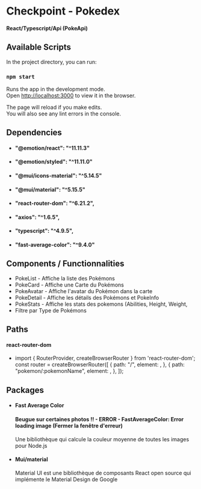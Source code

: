 # Checkpoint - Pokedex 
#### React/Typescript/Api (PokeApi)

## Available Scripts
In the project directory, you can run:
### `npm start`

Runs the app in the development mode.\
Open [http://localhost:3000](http://localhost:3000) to view it in the browser.

The page will reload if you make edits.\
You will also see any lint errors in the console.

## Dependencies 
- #### "@emotion/react": "^11.11.3"
- #### "@emotion/styled": "^11.11.0"
- #### "@mui/icons-material": "^5.14.5"
- #### "@mui/material": "^5.15.5"
- #### "react-router-dom": "^6.21.2",
- #### "axios": "^1.6.5",
- #### "typescript": "^4.9.5",
- #### "fast-average-color": "^9.4.0"

## Components / Functionnalities
- PokeList - Affiche la liste des Pokémons
- PokeCard - Affiche une Carte du Pokémons
- PokeAvatar - Affiche l'avatar du Pokémon dans la carte
- PokeDetail - Affiche les détails des Pokémons et PokeInfo
- PokeStats - Affiche les stats des pokemons (Abilities, Height, Weight, 
- Filtre par Type de Pokémons

## Paths
#### react-router-dom
- import { RouterProvider, createBrowserRouter } from 'react-router-dom';
  const router = createBrowserRouter([
  {
    path: "/",
    element: <Accueil />,
  },
  {
    path: "pokemon/:pokemonName",
    element: <PokeDetail />,
  },
]);

## Packages 
- #### Fast Average Color
  #### Beugue sur certaines photos !! - ERROR - FastAverageColor: Error loading image (Fermer la fenêtre d'erreur)
  Une bibliothèque qui calcule la couleur moyenne de toutes les images pour Node.js

- #### Mui/material 
  Material UI est une bibliothèque de composants React open source qui implémente le Material Design de Google
